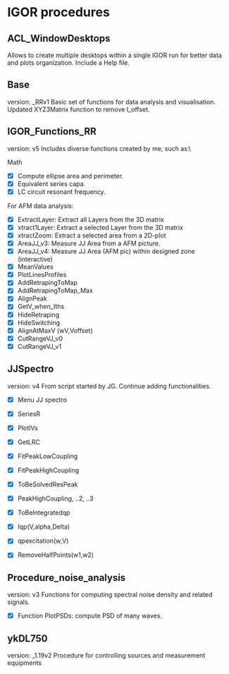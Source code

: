 # IGOR procedures

## ACL_WindowDesktops
Allows to create multiple desktops within a single IGOR run for better data and plots organization. Include a Help file.

## Base
version: _RRv1
Basic set of functions for data analysis and visualisation.
Updated XYZ3Matrix function to remove I_offset.

## IGOR_Functions_RR
version: v5
Includes diverse functions created by me, such as:\

Math
- [x] Compute ellipse area and perimeter.
- [x] Equivalent series capa.
- [x] LC circuit resonant frequency.

For AFM data analysis:
- [x] ExtractLayer: Extract all Layers from the 3D matrix
- [x] xtract1Layer: Extract a selected Layer from the 3D matrix
- [x] xtractZoom: Extract a selected area from a 2D-plot
- [x] AreaJJ_v3: Measure JJ Area from a AFM picture.
- [x] AreaJJ_v4: Measure JJ Area (AFM pic) within designed zone (interactive)
- [x] MeanValues
- [x] PlotLinesProfiles
- [x] AddRetrapingToMap
- [x] AddRetrapingToMap_Max
- [x] AlignPeak
- [x] GetV_when_Iths
- [x] HideRetraping
- [x] HideSwitching
- [x] AlignAtMaxV (wV,Voffset)
- [x] CutRangeVJ_v0
- [x] CutRangeVJ_v1

## JJSpectro
version: v4
From script started by JG. Continue adding functionalities.
- [x] Menu JJ spectro
- [x] SeriesR
- [x] PlotIVs
- [x] GetLRC
- [x] FitPeakLowCoupling
- [x] FitPeakHighCoupling
- [x] ToBeSolvedResPeak
- [x] PeakHighCoupling, ..2, ..3
- [x] ToBeIntegratedqp
- [x] Iqp(V,alpha,Delta)
- [x] qpexcitation(w,V)
- [x] RemoveHalfPoints(w1,w2)


## Procedure_noise_analysis
version: v3
Functions for computing spectral noise density and related signals.
- [x] Function PlotPSDs: compute PSD of many waves.

## ykDL750
version: _1.19v2
Procedure for controlling sources and measurement equipments

